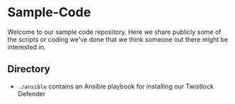 Sample-Code
===========

Welcome to our sample code repository.  Here we share publicly some of the scripts or coding we've done that we think someone out there might be interested in.

Directory
---------

* ```./ansible``` contains an Ansible playbook for installing our Twistlock Defender

